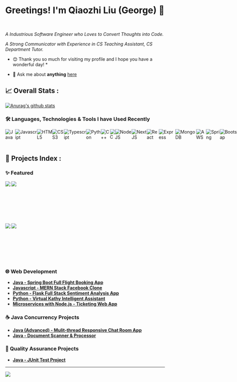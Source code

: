 # Greetings! I'm Qiaozhi Liu (George) 👋<!-- george_qiaozhi_liu  --><!-- george_qiaozhi_liu  --><!-- george_qiaozhi_liu  --><!-- george_qiaozhi_liu  --><!-- george_qiaozhi_liu  -->
</a><!-- george_qiaozhi_liu  --><!-- george_qiaozhi_liu  --><!-- george_qiaozhi_liu  --><!-- george_qiaozhi_liu  --><!-- george_qiaozhi_liu  -->
<!-- george_qiaozhi_liu  --><!-- george_qiaozhi_liu  --><!-- george_qiaozhi_liu  --><!-- george_qiaozhi_liu  --><!-- george_qiaozhi_liu  -->
<br /><!-- george_qiaozhi_liu  --><!-- george_qiaozhi_liu  --><!-- george_qiaozhi_liu  --><!-- george_qiaozhi_liu  --><!-- george_qiaozhi_liu  --><!-- george_qiaozhi_liu  --><!-- george_qiaozhi_liu  --><!-- george_qiaozhi_liu  --><!-- george_qiaozhi_liu  -->
<!-- george_qiaozhi_liu  --><!-- george_qiaozhi_liu  --><!-- george_qiaozhi_liu  --><!-- george_qiaozhi_liu  -->
<!-- george_qiaozhi_liu  --><!-- george_qiaozhi_liu  --><!-- george_qiaozhi_liu  --><!-- george_qiaozhi_liu  --><!-- george_qiaozhi_liu  -->
*A Industrious Software Engineer who Loves to Convert Thoughts into Code.*<!-- george_qiaozhi_liu  --><!-- george_qiaozhi_liu  --><!-- george_qiaozhi_liu  -->
<!-- george_qiaozhi_liu  --><!-- george_qiaozhi_liu  --><!-- george_qiaozhi_liu  --><!-- george_qiaozhi_liu  --><!-- george_qiaozhi_liu  -->
*A Strong Communicator with Experience in CS Teaching Assistant, CS Department Tutor.*<!-- george_qiaozhi_liu  --><!-- george_qiaozhi_liu  -->
<!-- george_qiaozhi_liu  --><!-- george_qiaozhi_liu  --><!-- george_qiaozhi_liu  --><!-- george_qiaozhi_liu  --><!-- george_qiaozhi_liu  --><!-- george_qiaozhi_liu  -->
* 😊 Thank you so much for visiting my profile and I hope you have a wonderful day! *<!-- george_qiaozhi_liu  --><!-- george_qiaozhi_liu  --><!-- george_qiaozhi_liu  -->
<!-- george_qiaozhi_liu  --><!-- george_qiaozhi_liu  --><!-- george_qiaozhi_liu  --><!-- george_qiaozhi_liu  --><!-- george_qiaozhi_liu  --><!-- george_qiaozhi_liu  -->
- 💬 Ask me about **anything** [here](https://github.com/george-q-liu/george-q-liu/issues)<!-- george_qiaozhi_liu  --><!-- george_qiaozhi_liu  --><!-- george_qiaozhi_liu  --><!-- george_qiaozhi_liu  --><!-- george_qiaozhi_liu  --><!-- george_qiaozhi_liu  -->
<!-- george_qiaozhi_liu  --><!-- george_qiaozhi_liu  --><!-- george_qiaozhi_liu  --><!-- george_qiaozhi_liu  --><!-- george_qiaozhi_liu  --><!-- george_qiaozhi_liu  -->
<!-- george_qiaozhi_liu  --><!-- george_qiaozhi_liu  --><!-- george_qiaozhi_liu  --><!-- george_qiaozhi_liu  --><!-- george_qiaozhi_liu  -->
## 📈 **Overall Stats :**  <!-- george_qiaozhi_liu  --><!-- george_qiaozhi_liu  --><!-- george_qiaozhi_liu  --><!-- george_qiaozhi_liu  -->
<!-- george_qiaozhi_liu  --><!-- george_qiaozhi_liu  --><!-- george_qiaozhi_liu  --><!-- george_qiaozhi_liu  --><!-- george_qiaozhi_liu  -->
<!-- george_qiaozhi_liu  --><!-- george_qiaozhi_liu  --><!-- george_qiaozhi_liu  --><!-- george_qiaozhi_liu  --><!-- george_qiaozhi_liu  -->
[![Anurag's github stats](https://github-readme-stats.vercel.app/api?username=AbdulMalikDev&hide_title=true&hide=stars&theme=default)](https://github.com/george-q-liu/george-q-liu)
<br/><!-- george_qiaozhi_liu  --><!-- george_qiaozhi_liu  --><!-- george_qiaozhi_liu  --><!-- george_qiaozhi_liu  --><!-- george_qiaozhi_liu  --><!-- george_qiaozhi_liu  -->
<!-- george_qiaozhi_liu  --><!-- george_qiaozhi_liu  --><!-- george_qiaozhi_liu  --><!-- george_qiaozhi_liu  --><!-- george_qiaozhi_liu  --><!-- george_qiaozhi_liu  -->
<!-- george_qiaozhi_liu  --><!-- george_qiaozhi_liu  --><!-- george_qiaozhi_liu  --><!-- george_qiaozhi_liu  --><!-- george_qiaozhi_liu  --><!-- george_qiaozhi_liu  -->
### 🛠️ Languages, Technologies & Tools I have Used Recently<!-- george_qiaozhi_liu  --><!-- george_qiaozhi_liu  --><!-- george_qiaozhi_liu  --><!-- george_qiaozhi_liu  --><!-- george_qiaozhi_liu  --><!-- george_qiaozhi_liu  -->
<!-- george_qiaozhi_liu  --><!-- george_qiaozhi_liu  --><!-- george_qiaozhi_liu  --><!-- george_qiaozhi_liu  --><!-- george_qiaozhi_liu  --><!-- george_qiaozhi_liu  -->
<div style="display:flex"><!-- george_qiaozhi_liu  --><!-- george_qiaozhi_liu  --><!-- george_qiaozhi_liu  --><!-- george_qiaozhi_liu  --><!-- george_qiaozhi_liu  --><!-- george_qiaozhi_liu  -->
<!-- george_qiaozhi_liu  --><!-- george_qiaozhi_liu  --><img alt="Java" src="https://img.shields.io/badge/Java-ED8B00?style=for-the-badge&logo=java&logoColor=white"><!-- george_qiaozhi_liu  --><!-- george_qiaozhi_liu  --><!-- george_qiaozhi_liu  --><!-- george_qiaozhi_liu  --><!-- george_qiaozhi_liu  --><!-- george_qiaozhi_liu  -->
<!-- george_qiaozhi_liu  --><!-- george_qiaozhi_liu  --><img alt="Javascript" src="https://img.shields.io/badge/JavaScript-323330?style=for-the-badge&logo=javascript&logoColor=F7DF1E"><!-- george_qiaozhi_liu  --><!-- george_qiaozhi_liu  -->
<!-- george_qiaozhi_liu  --><!-- george_qiaozhi_liu  --><img alt="HTML5" src="https://img.shields.io/badge/html5%20-%23E34F26.svg?&style=for-the-badge&logo=html5&logoColor=white"/><!-- george_qiaozhi_liu  --><!-- george_qiaozhi_liu  -->
<!-- george_qiaozhi_liu  --><!-- george_qiaozhi_liu  --><img alt="CSS3" src="https://img.shields.io/badge/css3%20-%231572B6.svg?&style=for-the-badge&logo=css3&logoColor=white"/><!-- george_qiaozhi_liu  --><!-- george_qiaozhi_liu  -->
<!-- george_qiaozhi_liu  --><!-- george_qiaozhi_liu  --><img alt="Typescript" src="https://img.shields.io/badge/TypeScript-007ACC?style=for-the-badge&logo=typescript&logoColor=white"><!-- george_qiaozhi_liu  --><!-- george_qiaozhi_liu  -->
<!-- george_qiaozhi_liu  --><!-- george_qiaozhi_liu  --><img alt="Python" src="https://img.shields.io/badge/Python-FFD43B?style=for-the-badge&logo=python&logoColor=blue"><!-- george_qiaozhi_liu  --><!-- george_qiaozhi_liu  -->
<!-- george_qiaozhi_liu  --><!-- george_qiaozhi_liu  --><img alt="C++" src="https://img.shields.io/badge/C%2B%2B-00599C?style=for-the-badge&logo=c%2B%2B&logoColor=white"><!-- george_qiaozhi_liu  --><!-- george_qiaozhi_liu  -->
<!-- george_qiaozhi_liu  --><!-- george_qiaozhi_liu  --><img alt="C" src="https://img.shields.io/badge/C-00599C?style=for-the-badge&logo=C&logoColor=white"><!-- george_qiaozhi_liu  --><!-- george_qiaozhi_liu  -->
<!-- george_qiaozhi_liu  --><!-- george_qiaozhi_liu  --><img alt="NodeJS" src="https://img.shields.io/badge/node.js%20-%2343853D.svg?&style=for-the-badge&logo=node.js&logoColor=white"/><!-- george_qiaozhi_liu  --><!-- george_qiaozhi_liu  -->
<!-- george_qiaozhi_liu  --><!-- george_qiaozhi_liu  --><img alt="NextJS" src="https://img.shields.io/badge/next.js-000000?style=for-the-badge&logo=nextdotjs&logoColor=white"><!-- george_qiaozhi_liu  --><!-- george_qiaozhi_liu  -->
<!-- george_qiaozhi_liu  --><!-- george_qiaozhi_liu  --><img alt="React" src="https://img.shields.io/badge/React-20232A?style=for-the-badge&logo=react&logoColor=61DAFB"><!-- george_qiaozhi_liu  --><!-- george_qiaozhi_liu  -->
<!-- george_qiaozhi_liu  --><!-- george_qiaozhi_liu  --><img alt="Express" src="https://img.shields.io/badge/Express.js-000000?style=for-the-badge&logo=express&logoColor=white"><!-- george_qiaozhi_liu  --><!-- george_qiaozhi_liu  -->
<!-- george_qiaozhi_liu  --><!-- george_qiaozhi_liu  --><img alt="MongoDB" src="https://img.shields.io/badge/MongoDB-4EA94B?style=for-the-badge&logo=mongodb&logoColor=white"><!-- george_qiaozhi_liu  --><!-- george_qiaozhi_liu  -->
<!-- george_qiaozhi_liu  --><!-- george_qiaozhi_liu  --><img alt="AWS" src="https://img.shields.io/badge/Amazon_AWS-FF9900?style=for-the-badge&logo=amazonaws&logoColor=white"><!-- george_qiaozhi_liu  --><!-- george_qiaozhi_liu  -->
<!-- george_qiaozhi_liu  --><!-- george_qiaozhi_liu  --><img alt="Spring" src="https://img.shields.io/badge/spring-%236DB33F.svg?style=for-the-badge&logo=spring&logoColor=white"><!-- george_qiaozhi_liu  --><!-- george_qiaozhi_liu  -->
<!-- george_qiaozhi_liu  --><!-- george_qiaozhi_liu  --><img alt="Bootstrap" src="https://img.shields.io/badge/Bootstrap-7534FA?style=for-the-badge&logo=bootstrap&logoColor=white"><!-- george_qiaozhi_liu  --><!-- george_qiaozhi_liu  -->
<!-- george_qiaozhi_liu  --><!-- george_qiaozhi_liu  --><img alt="Docker" src="https://img.shields.io/badge/docker-%230db7ed.svg?style=for-the-badge&logo=docker&logoColor=white"><!-- george_qiaozhi_liu  --><!-- george_qiaozhi_liu  -->
<!-- george_qiaozhi_liu  --><!-- george_qiaozhi_liu  --><img alt="Kubernetes" src="https://img.shields.io/badge/kubernetes-%23326ce5.svg?style=for-the-badge&logo=kubernetes&logoColor=white"><!-- george_qiaozhi_liu  --><!-- george_qiaozhi_liu  -->
<!-- george_qiaozhi_liu  --><!-- george_qiaozhi_liu  --><img alt="MySQL" src="https://img.shields.io/badge/mysql-%2300f.svg?style=for-the-badge&logo=mysql&logoColor=white"><!-- george_qiaozhi_liu  --><!-- george_qiaozhi_liu  -->
<!-- george_qiaozhi_liu  --><!-- george_qiaozhi_liu  --><img alt="Flask" src="https://img.shields.io/badge/flask-%23000.svg?style=for-the-badge&logo=flask&logoColor=white"><!-- george_qiaozhi_liu  --><!-- george_qiaozhi_liu  -->
<!-- george_qiaozhi_liu  --><!-- george_qiaozhi_liu  --><img alt="JWT" src="https://img.shields.io/badge/JWT-black?style=for-the-badge&logo=JSON%20web%20tokens"><!-- george_qiaozhi_liu  --><!-- george_qiaozhi_liu  -->
<!-- george_qiaozhi_liu  --><!-- george_qiaozhi_liu  --><img alt="Redux" src="https://img.shields.io/badge/redux-%23593d88.svg?style=for-the-badge&logo=redux&logoColor=white"><!-- george_qiaozhi_liu  --><!-- george_qiaozhi_liu  -->
<!-- george_qiaozhi_liu  --><!-- george_qiaozhi_liu  --><img alt="Heroku" src="https://img.shields.io/badge/heroku-%23430098.svg?style=for-the-badge&logo=heroku&logoColor=white"><!-- george_qiaozhi_liu  --><!-- george_qiaozhi_liu  -->
<!-- george_qiaozhi_liu  --><!-- george_qiaozhi_liu  --><img alt="Netlify" src="https://img.shields.io/badge/netlify-%23000000.svg?style=for-the-badge&logo=netlify&logoColor=#00C7B7"><!-- george_qiaozhi_liu  --><!-- george_qiaozhi_liu  -->
<!-- george_qiaozhi_liu  --><!-- george_qiaozhi_liu  --><img alt="IntelliJ IDEA" src="https://img.shields.io/badge/IntelliJIDEA-000000.svg?style=for-the-badge&logo=intellij-idea&logoColor=white"><!-- george_qiaozhi_liu  --><!-- george_qiaozhi_liu  -->
<!-- george_qiaozhi_liu  --><!-- george_qiaozhi_liu  --><img alt="VSCode" src="https://img.shields.io/badge/VSCode-0078D4?style=for-the-badge&logo=visual%20studio%20code&logoColor=white"><!-- george_qiaozhi_liu  --><!-- george_qiaozhi_liu  -->
<!-- george_qiaozhi_liu  --><!-- george_qiaozhi_liu  --><img alt="Postman" src="https://img.shields.io/badge/Postman-FF6C37?style=for-the-badge&logo=postman&logoColor=white"><!-- george_qiaozhi_liu  --><!-- george_qiaozhi_liu  -->
<!-- george_qiaozhi_liu  --><!-- george_qiaozhi_liu  --><img alt="Jenkins" src="https://img.shields.io/badge/jenkins-%232C5263.svg?style=for-the-badge&logo=jenkins&logoColor=white"><!-- george_qiaozhi_liu  --><!-- george_qiaozhi_liu  -->
<!-- george_qiaozhi_liu  --><!-- george_qiaozhi_liu  --><img alt="GithubActions" src="https://img.shields.io/badge/GitHub_Actions-2088FF?style=for-the-badge&logo=github-actions&logoColor=white"><!-- george_qiaozhi_liu  --><!-- george_qiaozhi_liu  -->
<!-- george_qiaozhi_liu  --><!-- george_qiaozhi_liu  --><img alt="Git" src="https://img.shields.io/badge/GIT-E44C30?style=for-the-badge&logo=git&logoColor=white"><!-- george_qiaozhi_liu  --><!-- george_qiaozhi_liu  -->
<!-- george_qiaozhi_liu  --><!-- george_qiaozhi_liu  --><img alt="Github" src="https://img.shields.io/badge/GitHub-100000?style=for-the-badge&logo=github&logoColor=white"><!-- george_qiaozhi_liu  --><!-- george_qiaozhi_liu  -->
</div>

## 📇 **Projects Index :** <!-- george_qiaozhi_liu  --><!-- george_qiaozhi_liu  --><!-- george_qiaozhi_liu  --><!-- george_qiaozhi_liu  -->
<!-- george_qiaozhi_liu  --><!-- george_qiaozhi_liu  -->
### ✨ Featured
<!-- george_qiaozhi_liu  --><!-- george_qiaozhi_liu  --><!-- george_qiaozhi_liu  --><!-- george_qiaozhi_liu  --><a href="https://github.com/george-q-liu/Flight-Fare"><!-- george_qiaozhi_liu  --><!-- george_qiaozhi_liu  --><!-- george_qiaozhi_liu  --><!-- george_qiaozhi_liu  -->
  <!-- george_qiaozhi_liu  --><!-- george_qiaozhi_liu  --><!-- george_qiaozhi_liu  --><!-- george_qiaozhi_liu  --><img align="left" src="https://github-readme-stats.vercel.app/api/pin/?username=george-q-liu&repo=Flight-Fare&theme=default" /></a><!-- george_qiaozhi_liu  --><!-- george_qiaozhi_liu  --><!-- george_qiaozhi_liu  --><!-- george_qiaozhi_liu  -->
<!-- george_qiaozhi_liu  --><!-- george_qiaozhi_liu  --><!-- george_qiaozhi_liu  --><!-- george_qiaozhi_liu  --><a href="https://github.com/george-q-liu/FaceBook-Clone"><!-- george_qiaozhi_liu  --><!-- george_qiaozhi_liu  --><!-- george_qiaozhi_liu  --><!-- george_qiaozhi_liu  -->
  <!-- george_qiaozhi_liu  --><!-- george_qiaozhi_liu  --><!-- george_qiaozhi_liu  --><!-- george_qiaozhi_liu  --><img align="left" src="https://github-readme-stats.vercel.app/api/pin/?username=george-q-liu&repo=FaceBook-Clone&theme=default" /></a><!-- george_qiaozhi_liu  --><!-- george_qiaozhi_liu  --><!-- george_qiaozhi_liu  --><!-- george_qiaozhi_liu  -->

  <br /><br />
<br />
<br /><br />
<br /><br />

<!-- george_qiaozhi_liu  --><!-- george_qiaozhi_liu  --><!-- george_qiaozhi_liu  --><!-- george_qiaozhi_liu  --><a href="https://github.com/george-q-liu/Microservices"><!-- george_qiaozhi_liu  --><!-- george_qiaozhi_liu  --><!-- george_qiaozhi_liu  --><!-- george_qiaozhi_liu  -->
  <!-- george_qiaozhi_liu  --><!-- george_qiaozhi_liu  --><!-- george_qiaozhi_liu  --><!-- george_qiaozhi_liu  --><img align="left" src="https://github-readme-stats.vercel.app/api/pin/?username=george-q-liu&repo=Microservices&theme=default" /></a><!-- george_qiaozhi_liu  --><!-- george_qiaozhi_liu  --><!-- george_qiaozhi_liu  --><!-- george_qiaozhi_liu  -->
<!-- george_qiaozhi_liu  --><!-- george_qiaozhi_liu  --><!-- george_qiaozhi_liu  --><!-- george_qiaozhi_liu  --><a href="https://github.com/george-q-liu/Chat-Zone"><!-- george_qiaozhi_liu  --><!-- george_qiaozhi_liu  --><!-- george_qiaozhi_liu  --><!-- george_qiaozhi_liu  -->
  <!-- george_qiaozhi_liu  --><!-- george_qiaozhi_liu  --><!-- george_qiaozhi_liu  --><!-- george_qiaozhi_liu  --><img align="left" src="https://github-readme-stats.vercel.app/api/pin/?username=george-q-liu&repo=Chat-Zone&theme=default" /></a><!-- george_qiaozhi_liu  --><!-- george_qiaozhi_liu  --><!-- george_qiaozhi_liu  --><!-- george_qiaozhi_liu  -->
  <br /><br />
<br />
<br /><br />
<br /><br />


<!-- george_qiaozhi_liu  --><!-- george_qiaozhi_liu  --><!-- george_qiaozhi_liu  --><!-- george_qiaozhi_liu  -->
###  🌐 Web Development<!-- george_qiaozhi_liu  --><!-- george_qiaozhi_liu  --><!-- george_qiaozhi_liu  --><!-- george_qiaozhi_liu  -->
- [**Java - Spring Boot Full Flight Booking App**](https://github.com/george-q-liu/Flight-Fare)<!-- george_qiaozhi_liu  --><!-- george_qiaozhi_liu  --><!-- george_qiaozhi_liu  --><!-- george_qiaozhi_liu  -->
- [**Javascript - MERN Stack Facebook Clone**](https://github.com/george-q-liu/FaceBook-Clone)<!-- george_qiaozhi_liu  --><!-- george_qiaozhi_liu  --><!-- george_qiaozhi_liu  --><!-- george_qiaozhi_liu  -->
- [**Python - Flask Full Stack Sentiment Analysis App**](https://github.com/george-q-liu/cs1699_flask)<!-- george_qiaozhi_liu  --><!-- george_qiaozhi_liu  --><!-- george_qiaozhi_liu  --><!-- george_qiaozhi_liu  -->
- [**Python - Virtual Kathy Intelligent Assistant**](https://github.com/george-q-liu/VirtualKathy-Final)<!-- george_qiaozhi_liu  --><!-- george_qiaozhi_liu  --><!-- george_qiaozhi_liu  --><!-- george_qiaozhi_liu  -->
- [**Microservices with Node.js - Ticketing Web App**](https://github.com/george-q-liu/Microservices)<!-- george_qiaozhi_liu  --><!-- george_qiaozhi_liu  --><!-- george_qiaozhi_liu  --><!-- george_qiaozhi_liu  -->

###  ☕ Java Concurrency Projects
- [**Java (Advanced) - Mulit-thread Responsive Chat Room App**](https://github.com/george-q-liu/Chat-Zone)
- [**Java - Document Scanner & Processor**](https://github.com/george-q-liu/doc-scanner)


###  🔗 Quality Assurance Projects
- [**Java - JUnit Test Project**](https://github.com/george-q-liu/1632_deliverable_5)

---

![](https://komarev.com/ghpvc/?username=george-q-liu)



